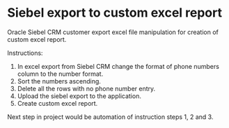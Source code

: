# Siebel export to custom excel report

Oracle Siebel CRM customer export excel file manipulation for creation of custom excel report.


Instructions:
1. In excel export from Siebel CRM change the format of phone numbers column to the number format.
2. Sort the numbers ascending.
3. Delete all the rows with no phone number entry.
4. Upload the siebel export to the application.
5. Create custom excel report.

Next step in project would be automation of instruction steps 1, 2 and 3.
